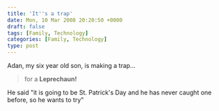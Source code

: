 ```yaml
---
title: 'It''s a trap'
date: Mon, 10 Mar 2008 20:20:50 +0000
draft: false
tags: [Family, Technology]
categories: [Family, Technology]
type: post
---
```


Adan, my six year old son, is making a trap...

> for a **Leprechaun!**

He said "it is going to be St. Patrick's Day and he has never caught one before, so he wants to try"